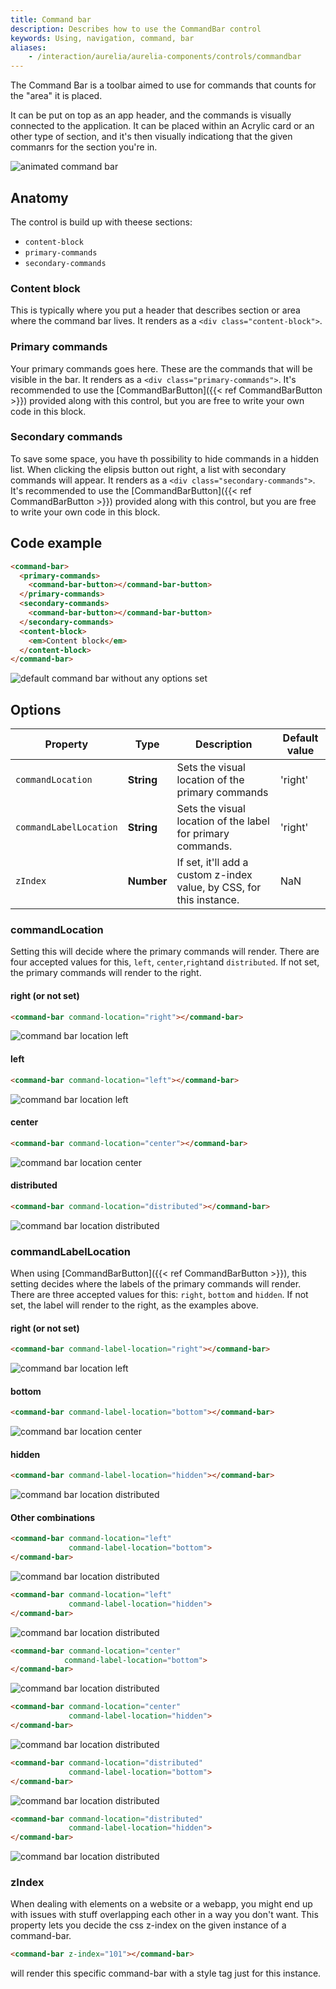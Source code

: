 ```yaml
---
title: Command bar
description: Describes how to use the CommandBar control
keywords: Using, navigation, command, bar
aliases:
    - /interaction/aurelia/aurelia-components/controls/commandbar
---
```


The Command Bar is a toolbar aimed to use for commands that counts for the "area" it is placed.

It can be put on top as an app header, and the commands is visually connected to the application. It can be placed within an Acrylic card or an other type of section, and it's then visually indicationg that the given commanrs for the section you're in.

![animated command bar](./CommandBar.gif)

## Anatomy

The control is build up with theese sections:

- `content-block`
- `primary-commands`
- `secondary-commands`

### Content block

This is typically where you put a header that describes section or area where the command bar lives. It renders as a `<div class="content-block">`.

### Primary commands

Your primary commands goes here. These are the commands that will be visible in the bar. It renders as a `<div class="primary-commands">`. It's recommended to use the [CommandBarButton]({{< ref CommandBarButton >}}) provided along with this control, but you are free to write your own code in this block.

### Secondary commands

To save some space, you have th possibility to hide commands in a hidden list. When clicking the elipsis button out right, a list with secondary commands will appear. It renders as a `<div class="secondary-commands">`. It's recommended to use the [CommandBarButton]({{< ref CommandBarButton >}}) provided along with this control, but you are free to write your own code in this block.

## Code example

```html
<command-bar>
  <primary-commands>
    <command-bar-button></command-bar-button>
  </primary-commands>
  <secondary-commands>
    <command-bar-button></command-bar-button>
  </secondary-commands>
  <content-block>
    <em>Content block</em>
  </content-block>
</command-bar>
```

![default command bar without any options set](./rightright.png)

## Options

| Property               | Type       | Description                                                          | Default value |
| ---------------------- | ---------- | -------------------------------------------------------------------- | ------------- |
| `commandLocation`      | **String** | Sets the visual location of the primary commands                     | 'right'       |
| `commandLabelLocation` | **String** | Sets the visual location of the label for primary commands.          | 'right'       |
| `zIndex`               | **Number** | If set, it'll add a custom z-index value, by CSS, for this instance. | NaN           |

### commandLocation

Setting this will decide where the primary commands will render. There are four accepted values for this, `left`, `center`,`right`and `distributed`. If not set, the primary commands will render to the right.

#### right (or not set)

```html
<command-bar command-location="right"></command-bar>
```

![command bar location left](./rightright.png)

#### left

```html
<command-bar command-location="left"></command-bar>
```

![command bar location left](./leftright.png)

#### center

```html
<command-bar command-location="center"></command-bar>
```

![command bar location center](./centerright.png)

#### distributed

```html
<command-bar command-location="distributed"></command-bar>
```

![command bar location distributed](./distributedright.png)

### commandLabelLocation

When using [CommandBarButton]({{< ref CommandBarButton >}}), this setting decides where the labels of the primary commands will render. There are three accepted values for this: `right`, `bottom` and `hidden`. If not set, the label will render to the right, as the examples above.

#### right (or not set)

```html
<command-bar command-label-location="right"></command-bar>
```

![command bar location left](./rightright.png)

#### bottom

```html
<command-bar command-label-location="bottom"></command-bar>
```

![command bar location center](./rightbottom.png)

#### hidden

```html
<command-bar command-label-location="hidden"></command-bar>
```

![command bar location distributed](./righthidden.png)

#### Other combinations

```html
<command-bar command-location="left" 
             command-label-location="bottom">
</command-bar>
```

![command bar location distributed](./leftbottom.png)

```html
<command-bar command-location="left" 
             command-label-location="hidden">
</command-bar>
```

![command bar location distributed](./lefthidden.png)

```html
<command-bar command-location="center" 
            command-label-location="bottom">
</command-bar>
```

![command bar location distributed](./centerbottom.png)

```html
<command-bar command-location="center" 
             command-label-location="hidden">
</command-bar>
```

![command bar location distributed](./centerhidden.png)

```html
<command-bar command-location="distributed" 
             command-label-location="bottom">
</command-bar>
```

![command bar location distributed](./distributedbottom.png)

```html
<command-bar command-location="distributed" 
             command-label-location="hidden">
</command-bar>
```

![command bar location distributed](./distributedhidden.png)

### zIndex

When dealing with elements on a website or a webapp, you might end up with issues with stuff overlapping each other in a way you don't want. This property lets you decide the css z-index on the given instance of a command-bar.

```html
<command-bar z-index="101"></command-bar>
```

will render this specific command-bar with a style tag just for this instance.
